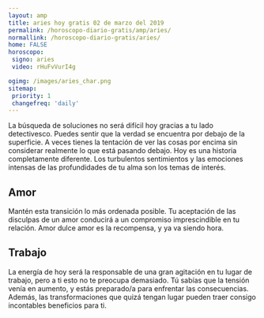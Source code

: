 ```yaml
---
layout: amp
title: aries hoy gratis 02 de marzo del 2019 
permalink: /horoscopo-diario-gratis/amp/aries/
normallink: /horoscopo-diario-gratis/aries/
home: FALSE
horoscopo:
 signo: aries
 video: rHuFvVurI4g

ogimg: /images/aries_char.png
sitemap:
 priority: 1
 changefreq: 'daily'
---
```



La búsqueda de soluciones no será difícil hoy gracias a tu lado detectivesco. Puedes sentir que la verdad se encuentra por debajo de la superficie. A veces tienes la tentación de ver las cosas por encima sin considerar realmente lo que está pasando debajo. Hoy es una historia completamente diferente. Los turbulentos sentimientos y las emociones intensas de las profundidades de tu alma son los temas de interés.

## Amor

Mantén esta transición lo más ordenada posible. Tu aceptación de las disculpas de un amor conducirá a un compromiso imprescindible en tu relación. Amor dulce amor es la recompensa, y ya va siendo hora.

## Trabajo

La energía de hoy será la responsable de una gran agitación en tu lugar de trabajo, pero a ti esto no te preocupa demasiado. Tú sabías que la tensión venía en aumento, y estás preparado/a para enfrentar las consecuencias. Además, las transformaciones que quizá tengan lugar pueden traer consigo incontables beneficios para ti.